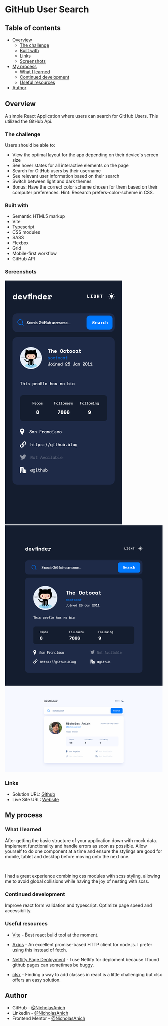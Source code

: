 # GitHub User Search

## Table of contents

-   [Overview](#overview)
    -   [The challenge](#the-challenge)
    -   [Built with](#built-with)
    -   [Links](#links)
    -   [Screenshots](#screenshots)
-   [My process](#my-process)
    -   [What I learned](#what-i-learned)
    -   [Continued development](#continued-development)
    -   [Useful resources](#useful-resources)
-   [Author](#author)

## Overview

A simple React Application where users can search for GitHub Users. This utilized the GitHub Api.

### The challenge

Users should be able to:

-   View the optimal layout for the app depending on their device's screen size
-   See hover states for all interactive elements on the page
-   Search for GitHub users by their username
-   See relevant user information based on their search
-   Switch between light and dark themes
-   Bonus: Have the correct color scheme chosen for them based on their computer preferences. Hint: Research prefers-color-scheme in CSS.

### Built with

-   Semantic HTML5 markup
-   Vite
-   Typescript
-   CSS modules
-   SASS
-   Flexbox
-   Grid
-   Mobile-first workflow
-   GitHub API

### Screenshots

![mobile preview](./public/assets/screenshots/mobile.png)
![tablet preview](./public/assets/screenshots/tablet.png)
![desktop preview](./public/assets/screenshots/desktop.png)

### Links

-   Solution URL: [Github](https://github.com/NicholasAnich/github-user-search)
-   Live Site URL: [Website](https://dapper-torrone-ab52d7.netlify.app/)

## My process

### What I learned

After getting the basic structure of your application down with mock data. Implement functionality and handle errors as soon as possible. Allow yourself to do one component at a time and ensure the stylings are good for mobile, tablet and desktop before moving onto the next one.

</br>

I had a great experience combining css modules with scss styling, allowing me to avoid global collisions while having the joy of nesting with scss.

### Continued development

Improve react form validation and typescript. Optimize page speed and accessibility.

### Useful resources

-   [Vite](https://vitejs.dev/) - Best react build tool at the moment.

-   [Axios](https://axios-http.com/docs/intro) - An excellent promise-based HTTP client for node.js. I prefer using this instead of fetch.

-   [Netflify Page Deployment](https://www.netlify.com/) - I use Netlify for deploment because I found github pages can sometimes be buggy.

-   [clsx](https://npm.io/package/clsx) - Finding a way to add classes in react is a little challenging but clsx offers an easy solution.

## Author

-   GitHub - [@NicholasAnich](https://github.com/NicholasAnich)
-   LinkedIn - [@NicholasAnich](https://www.linkedin.com/in/nick-anich/)
-   Frontend Mentor - [@NicholasAnich](https://www.frontendmentor.io/profile/yourusername)
